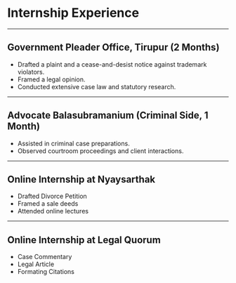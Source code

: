 # Internship Experience  

---

## Government Pleader Office, Tirupur (2 Months)  
- Drafted a plaint and a cease-and-desist notice against trademark violators.  
- Framed a legal opinion.  
- Conducted extensive case law and statutory research.  

---

## Advocate Balasubramanium (Criminal Side, 1 Month)  
- Assisted in criminal case preparations.  
- Observed courtroom proceedings and client interactions.

---

## Online Internship at Nyaysarthak
- Drafted Divorce Petition  
- Framed a sale deeds
- Attended online lectures 

---

## Online Internship at Legal Quorum
-  Case Commentary
-  Legal Article
-  Formating Citations
